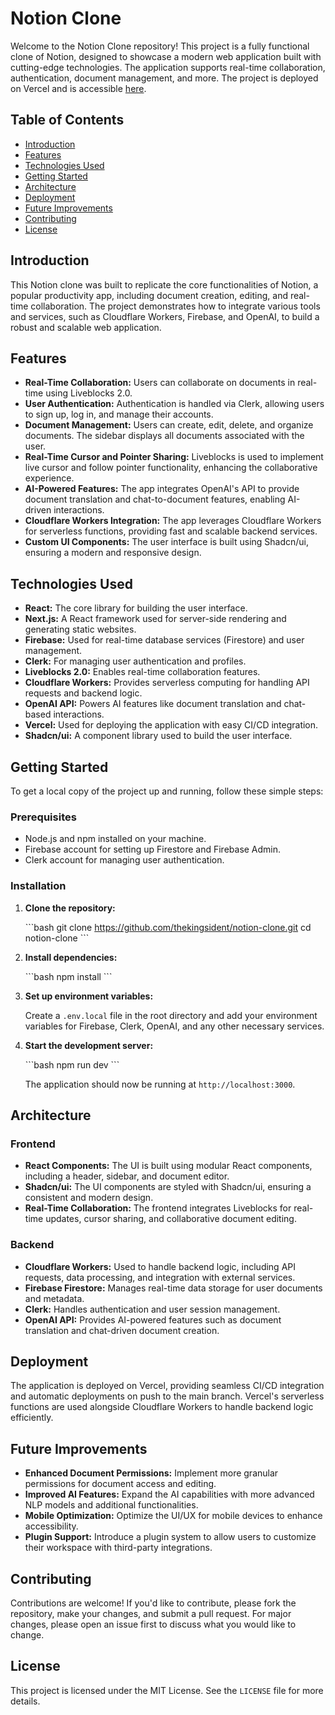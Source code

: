
# Notion Clone

Welcome to the Notion Clone repository! This project is a fully functional clone of Notion, designed to showcase a modern web application built with cutting-edge technologies. The application supports real-time collaboration, authentication, document management, and more. The project is deployed on Vercel and is accessible [here](https://vercel.com/kingsley-usas-projects/notion-clone/B6UHsmpVpujxUmHE2NLXykfybACh).

## Table of Contents

- [Introduction](#introduction)
- [Features](#features)
- [Technologies Used](#technologies-used)
- [Getting Started](#getting-started)
- [Architecture](#architecture)
- [Deployment](#deployment)
- [Future Improvements](#future-improvements)
- [Contributing](#contributing)
- [License](#license)

## Introduction

This Notion clone was built to replicate the core functionalities of Notion, a popular productivity app, including document creation, editing, and real-time collaboration. The project demonstrates how to integrate various tools and services, such as Cloudflare Workers, Firebase, and OpenAI, to build a robust and scalable web application.

## Features

- **Real-Time Collaboration:** Users can collaborate on documents in real-time using Liveblocks 2.0.
- **User Authentication:** Authentication is handled via Clerk, allowing users to sign up, log in, and manage their accounts.
- **Document Management:** Users can create, edit, delete, and organize documents. The sidebar displays all documents associated with the user.
- **Real-Time Cursor and Pointer Sharing:** Liveblocks is used to implement live cursor and follow pointer functionality, enhancing the collaborative experience.
- **AI-Powered Features:** The app integrates OpenAI's API to provide document translation and chat-to-document features, enabling AI-driven interactions.
- **Cloudflare Workers Integration:** The app leverages Cloudflare Workers for serverless functions, providing fast and scalable backend services.
- **Custom UI Components:** The user interface is built using Shadcn/ui, ensuring a modern and responsive design.

## Technologies Used

- **React:** The core library for building the user interface.
- **Next.js:** A React framework used for server-side rendering and generating static websites.
- **Firebase:** Used for real-time database services (Firestore) and user management.
- **Clerk:** For managing user authentication and profiles.
- **Liveblocks 2.0:** Enables real-time collaboration features.
- **Cloudflare Workers:** Provides serverless computing for handling API requests and backend logic.
- **OpenAI API:** Powers AI features like document translation and chat-based interactions.
- **Vercel:** Used for deploying the application with easy CI/CD integration.
- **Shadcn/ui:** A component library used to build the user interface.

## Getting Started

To get a local copy of the project up and running, follow these simple steps:

### Prerequisites

- Node.js and npm installed on your machine.
- Firebase account for setting up Firestore and Firebase Admin.
- Clerk account for managing user authentication.

### Installation

1. **Clone the repository:**

   \`\`\`bash
   git clone https://github.com/thekingsident/notion-clone.git
   cd notion-clone
   \`\`\`

2. **Install dependencies:**

   \`\`\`bash
   npm install
   \`\`\`

3. **Set up environment variables:**

   Create a `.env.local` file in the root directory and add your environment variables for Firebase, Clerk, OpenAI, and any other necessary services.

4. **Start the development server:**

   \`\`\`bash
   npm run dev
   \`\`\`

   The application should now be running at `http://localhost:3000`.

## Architecture

### Frontend

- **React Components:** The UI is built using modular React components, including a header, sidebar, and document editor.
- **Shadcn/ui:** The UI components are styled with Shadcn/ui, ensuring a consistent and modern design.
- **Real-Time Collaboration:** The frontend integrates Liveblocks for real-time updates, cursor sharing, and collaborative document editing.

### Backend

- **Cloudflare Workers:** Used to handle backend logic, including API requests, data processing, and integration with external services.
- **Firebase Firestore:** Manages real-time data storage for user documents and metadata.
- **Clerk:** Handles authentication and user session management.
- **OpenAI API:** Provides AI-powered features such as document translation and chat-driven document creation.

## Deployment

The application is deployed on Vercel, providing seamless CI/CD integration and automatic deployments on push to the main branch. Vercel's serverless functions are used alongside Cloudflare Workers to handle backend logic efficiently.

## Future Improvements

- **Enhanced Document Permissions:** Implement more granular permissions for document access and editing.
- **Improved AI Features:** Expand the AI capabilities with more advanced NLP models and additional functionalities.
- **Mobile Optimization:** Optimize the UI/UX for mobile devices to enhance accessibility.
- **Plugin Support:** Introduce a plugin system to allow users to customize their workspace with third-party integrations.

## Contributing

Contributions are welcome! If you'd like to contribute, please fork the repository, make your changes, and submit a pull request. For major changes, please open an issue first to discuss what you would like to change.

## License

This project is licensed under the MIT License. See the `LICENSE` file for more details.
